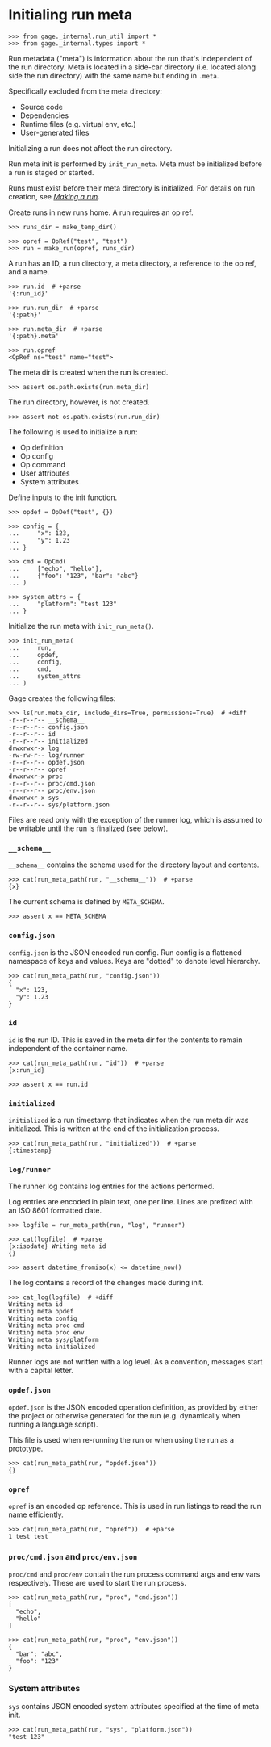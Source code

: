 # Initialing run meta

    >>> from gage._internal.run_util import *
    >>> from gage._internal.types import *

Run metadata ("meta") is information about the run that's independent of
the run directory. Meta is located in a side-car directory (i.e. located
along side the run directory) with the same name but ending in `.meta`.

Specifically excluded from the meta directory:

- Source code
- Dependencies
- Runtime files (e.g. virtual env, etc.)
- User-generated files

Initializing a run does not affect the run directory.

Run meta init is performed by `init_run_meta`. Meta must be initialized
before a run is staged or started.

Runs must exist before their meta directory is initialized. For details
on run creation, see [_Making a run_](topic-run-lifecycle-1-make-run.md).

Create runs in new runs home. A run requires an op ref.

    >>> runs_dir = make_temp_dir()

    >>> opref = OpRef("test", "test")
    >>> run = make_run(opref, runs_dir)

A run has an ID, a run directory, a meta directory, a reference to the
op ref, and a name.

    >>> run.id  # +parse
    '{:run_id}'

    >>> run.run_dir  # +parse
    '{:path}'

    >>> run.meta_dir  # +parse
    '{:path}.meta'

    >>> run.opref
    <OpRef ns="test" name="test">

The meta dir is created when the run is created.

    >>> assert os.path.exists(run.meta_dir)

The run directory, however, is not created.

    >>> assert not os.path.exists(run.run_dir)

The following is used to initialize a run:

- Op definition
- Op config
- Op command
- User attributes
- System attributes

Define inputs to the init function.

    >>> opdef = OpDef("test", {})

    >>> config = {
    ...     "x": 123,
    ...     "y": 1.23
    ... }

    >>> cmd = OpCmd(
    ...     ["echo", "hello"],
    ...     {"foo": "123", "bar": "abc"}
    ... )

    >>> system_attrs = {
    ...     "platform": "test 123"
    ... }

Initialize the run meta with `init_run_meta()`.

    >>> init_run_meta(
    ...     run,
    ...     opdef,
    ...     config,
    ...     cmd,
    ...     system_attrs
    ... )

Gage creates the following files:

    >>> ls(run.meta_dir, include_dirs=True, permissions=True)  # +diff
    -r--r--r-- __schema__
    -r--r--r-- config.json
    -r--r--r-- id
    -r--r--r-- initialized
    drwxrwxr-x log
    -rw-rw-r-- log/runner
    -r--r--r-- opdef.json
    -r--r--r-- opref
    drwxrwxr-x proc
    -r--r--r-- proc/cmd.json
    -r--r--r-- proc/env.json
    drwxrwxr-x sys
    -r--r--r-- sys/platform.json

Files are read only with the exception of the runner log, which is
assumed to be writable until the run is finalized (see below).

### `__schema__`

`__schema__` contains the schema used for the directory layout and
contents.

    >>> cat(run_meta_path(run, "__schema__"))  # +parse
    {x}

The current schema is defined by `META_SCHEMA`.

    >>> assert x == META_SCHEMA

### `config.json`

`config.json` is the JSON encoded run config. Run config is a flattened
namespace of keys and values. Keys are "dotted" to denote level
hierarchy.

    >>> cat(run_meta_path(run, "config.json"))
    {
      "x": 123,
      "y": 1.23
    }

### `id`

`id` is the run ID. This is saved in the meta dir for the contents to
remain independent of the container name.

    >>> cat(run_meta_path(run, "id"))  # +parse
    {x:run_id}

    >>> assert x == run.id

### `initialized`

`initialized` is a run timestamp that indicates when the run meta dir
was initialized. This is written at the end of the initialization
process.

    >>> cat(run_meta_path(run, "initialized"))  # +parse
    {:timestamp}

### `log/runner`

The runner log contains log entries for the actions performed.

Log entries are encoded in plain text, one per line. Lines are prefixed
with an ISO 8601 formatted date.

    >>> logfile = run_meta_path(run, "log", "runner")

    >>> cat(logfile)  # +parse
    {x:isodate} Writing meta id
    {}

    >>> assert datetime_fromiso(x) <= datetime_now()

The log contains a record of the changes made during init.

    >>> cat_log(logfile)  # +diff
    Writing meta id
    Writing meta opdef
    Writing meta config
    Writing meta proc cmd
    Writing meta proc env
    Writing meta sys/platform
    Writing meta initialized

Runner logs are not written with a log level. As a convention, messages
start with a capital letter.

### `opdef.json`

`opdef.json` is the JSON encoded operation definition, as provided by
either the project or otherwise generated for the run (e.g. dynamically
when running a language script).

This file is used when re-running the run or when using the run as a
prototype.

    >>> cat(run_meta_path(run, "opdef.json"))
    {}

### `opref`

`opref` is an encoded op reference. This is used in run listings to read
the run name efficiently.

    >>> cat(run_meta_path(run, "opref"))  # +parse
    1 test test

### `proc/cmd.json` and `proc/env.json`

`proc/cmd` and `proc/env` contain the run process command args and env
vars respectively. These are used to start the run process.

    >>> cat(run_meta_path(run, "proc", "cmd.json"))
    [
      "echo",
      "hello"
    ]

    >>> cat(run_meta_path(run, "proc", "env.json"))
    {
      "bar": "abc",
      "foo": "123"
    }

### System attributes

`sys` contains JSON encoded system attributes specified at the time of
meta init.

    >>> cat(run_meta_path(run, "sys", "platform.json"))
    "test 123"
